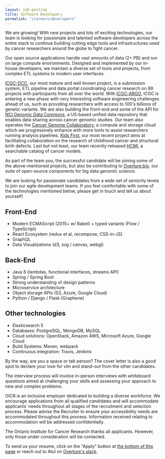 ```yaml
---
layout: job-posting
title: Software Developers
permalink: "/careers/developers"
---
```


We are growing! With new projects and lots of exciting technologies, our team is looking for passionate and talented software developers across the entire stack to continue building cutting edge tools and infrastructures used by cancer researchers around the globe to fight cancer.

Our open source applications handle vast amounts of data (2+ PB) and run on large compute environments. Designed and implemented by our in-house developers, we maintain a diverse set of tools and projects, from complex ETL systems to modern user interfaces.

[ICGC-DCC](https://github.com/icgc-dcc), our most mature and well known project, is a submission system, ETL pipeline and data portal coordinating cancer research on 89 projects with participants from all over the world. With [ICGC-ARGO](https://icgcargo.org/), ICGC is entering a new phase with very interesting software engineering challenges ahead of us, such as providing researchers with access to 100's billions of genetic variants. We are also building the front-end and some of the API for [NCI Genomic Data Commons](https://github.com/NCI-GDC), a US-based unified data repository that enables data sharing across cancer genomic studies. Our team also operates the [Cancer Genome Collaboratory](https://github.com/CancerCollaboratory), a compute and storage cloud which we progressively enhance with more tools to assist researchers running analysis pipelines. 
[Kids First](https://github.com/kids-first/), our most recent project aims at facilitating collaboration on the research of childhood cancer and structural birth defects. Last but not least, our team recently released [HCMI](https://github.com/nci-hcmi-catalog/portal), a searchable catalog of cancer models.

As part of the team you, the successful candidate will be joining some of the above-mentioned projects, but also be contributing to [Overture.bio](https://www.overture.bio/), our suite of open-source components for big data genomic science.

We are looking for passionate candidates from a wide set of seniority levels  to join our agile development teams. If you feel comfortable with some of the technologies mentioned below, please get in touch and tell us about yourself!

## Front-End 
 - Modern ECMAScript (2015+ w/ Babel) + typed variants (Flow / TypeScript)
 - React Ecosystem (redux et al, recompose, CSS-in-JS)
 - GraphQL
 - Data Visualizations (d3, svg / canvas, webgl)

## Back-End
 - Java 8 (lambdas, functional interfaces, streams API)
 - Spring / Spring Boot
 - Strong understanding of design patterns
 - Microservice architecture
 - Object storage APIs (S3, Azure, Google Cloud)
 - Python / Django / Flask (Graphene)

## Other technologies
 - Elasticsearch 5
 - Databases: PostgreSQL, MongoDB, MySQL
 - Cloud solutions: OpenStack, Amazon AWS, Microsoft Azure, Google Cloud
 - Build Systems: Maven, webpack
 - Continuous integration: Travis, Jenkins

By the way, are you a space or tab person? The cover letter is also a good spot to declare your love for vim and stand-out from the other candidates.

The interview process will involve in-person interviews with whiteboard questions aimed at challenging your skills and assessing your approach to new and complex problems.

OICR is an inclusive employer dedicated to building a diverse workforce. We encourage applications from all qualified candidates and will accommodate applicants’ needs throughout all stages of the recruitment and selection process. Please advise the Recruiter to ensure your accessibility needs are accommodated throughout this process. Information received relating to accommodation will be addressed confidentially.

The Ontario Institute for Cancer Research thanks all applicants. However, only those under consideration will be contacted.

To send us your resume, click on the "Apply" button at [the bottom of this page](https://www.recruitingsite.com/csbsites/oicr/JobDescription.asp?JobNumber=842430) or reach out to Atul on [Overture's slack](http://slack.overture.bio/).
